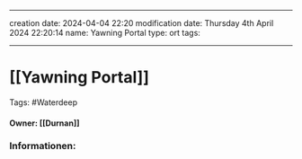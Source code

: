
---
creation date: 2024-04-04 22:20 
modification date: Thursday 4th April 2024 22:20:14 
name: Yawning Portal
type: ort
tags:

--- 

# [[Yawning Portal]]

Tags: #Waterdeep 

#### Owner: [[Durnan]]
### Informationen:

